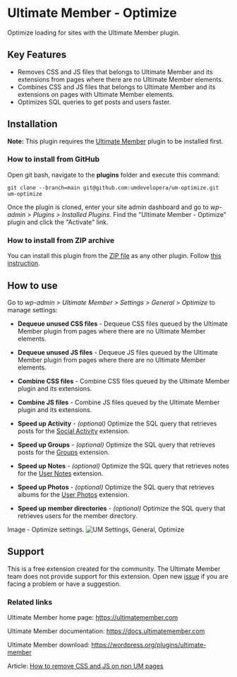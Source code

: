 # Ultimate Member - Optimize

Optimize loading for sites with the Ultimate Member plugin.

## Key Features

- Removes CSS and JS files that belongs to Ultimate Member and its extensions from pages where there are no Ultimate Member elements.
- Combines CSS and JS files that belongs to Ultimate Member and its extensions on pages with Ultimate Member elements.
- Optimizes SQL queries to get posts and users faster.

## Installation

__Note:__ This plugin requires the [Ultimate Member](https://wordpress.org/plugins/ultimate-member/) plugin to be installed first.

### How to install from GitHub

Open git bash, navigate to the **plugins** folder and execute this command:

`git clone --branch=main git@github.com:umdevelopera/um-optimize.git um-optimize`

Once the plugin is cloned, enter your site admin dashboard and go to _wp-admin > Plugins > Installed Plugins_. Find the "Ultimate Member - Optimize" plugin and click the "Activate" link.

### How to install from ZIP archive

You can install this plugin from the [ZIP file](https://drive.google.com/file/d/15YDvFMcfVFAixVLI4n3jbwFQZrgz6Rfu/view) as any other plugin. Follow [this instruction](https://wordpress.org/support/article/managing-plugins/#upload-via-wordpress-admin).

## How to use

Go to *wp-admin > Ultimate Member > Settings > General > Optimize* to manage settings:

- **Dequeue unused CSS files** - Dequeue CSS files queued by the Ultimate Member plugin from pages where there are no Ultimate Member elements.
- **Dequeue unused JS files** - Dequeue JS files queued by the Ultimate Member plugin from pages where there are no Ultimate Member elements.
- **Combine CSS files** - Combine CSS files queued by the Ultimate Member plugin and its extensions.
- **Combine JS files** - Combine JS files queued by the Ultimate Member plugin and its extensions.

- **Speed up Activity** - *(optional)* Optimize the SQL query that retrieves posts for the [Social Activity](https://ultimatemember.com/extensions/social-activity/) extension.
- **Speed up Groups** - *(optional)* Optimize the SQL query that retrieves posts for the [Groups](https://ultimatemember.com/extensions/groups/) extension.
- **Speed up Notes** - *(optional)* Optimize the SQL query that retrieves notes for the [User Notes](https://ultimatemember.com/extensions/user-notes/) extension.
- **Speed up Photos** - *(optional)* Optimize the SQL query that retrieves albums for the [User Photos](https://ultimatemember.com/extensions/user-photos/) extension.
- **Speed up member directories** - *(optional)* Optimize the SQL query that retrieves users for the member directory.

Image - Optimize settings.
![UM Settings, General, Optimize](https://github.com/umdevelopera/um-optimize/assets/113178913/22783720-c9af-4562-8ca7-7fff43123d99)

## Support

This is a free extension created for the community. The Ultimate Member team does not provide support for this extension. Open new [issue](https://github.com/umdevelopera/um-optimize/issues) if you are facing a problem or have a suggestion.

### Related links

Ultimate Member home page: https://ultimatemember.com

Ultimate Member documentation: https://docs.ultimatemember.com

Ultimate Member download: https://wordpress.org/plugins/ultimate-member

Article: [How to remove CSS and JS on non UM pages](https://docs.ultimatemember.com/article/1490-how-to-remove-css-and-js-on-non-um-pages)
